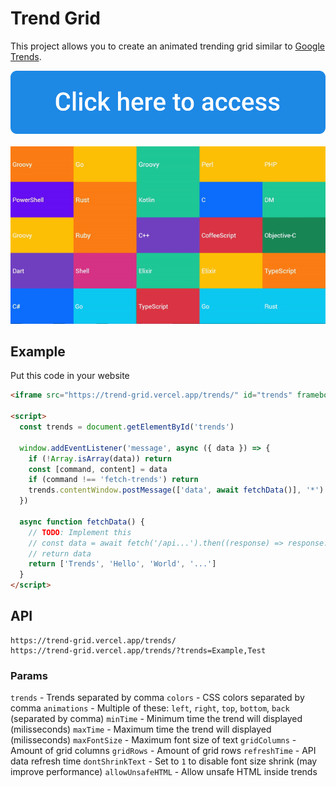 # Trend Grid
This project allows you to create an animated trending grid similar to [Google Trends](https://trends.google.com/trends/hottrends/visualize?nrow=5&ncol=5).

<a href="https://trend-grid.vercel.app/">
  <div align="center">
    <img src="button.svg" alt="Click here to access"><br /><br />
    <img src="demo.gif" alt="Demo">
  </div>
</a>

## Example
Put this code in your website
```html
<iframe src="https://trend-grid.vercel.app/trends/" id="trends" frameborder="0"></iframe>

<script>
  const trends = document.getElementById('trends')

  window.addEventListener('message', async ({ data }) => {
    if (!Array.isArray(data)) return
    const [command, content] = data
    if (command !== 'fetch-trends') return
    trends.contentWindow.postMessage(['data', await fetchData()], '*')
  })

  async function fetchData() {
    // TODO: Implement this
    // const data = await fetch('/api...').then((response) => response.json())
    // return data
    return ['Trends', 'Hello', 'World', '...']
  }
</script>
```

## API
```
https://trend-grid.vercel.app/trends/
https://trend-grid.vercel.app/trends/?trends=Example,Test
```

### Params
`trends` - Trends separated by comma
`colors` - CSS colors separated by comma
`animations` - Multiple of these: `left`, `right`, `top`, `bottom`, `back` (separated by comma)
`minTime` - Minimum time the trend will displayed (milisseconds)
`maxTime` - Maximum time the trend will displayed (milisseconds)
`maxFontSize` - Maximum font size of text
`gridColumns` - Amount of grid columns
`gridRows` - Amount of grid rows
`refreshTime` - API data refresh time
`dontShrinkText` - Set to `1` to disable font size shrink (may improve performance)
`allowUnsafeHTML` - Allow unsafe HTML inside trends

